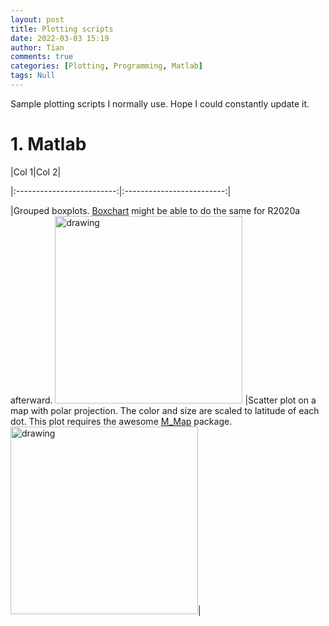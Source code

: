 ```yaml
---
layout: post
title: Plotting scripts
date: 2022-03-03 15:19
author: Tian
comments: true
categories: [Plotting, Programming, Matlab]
tags: Null
---
```


Sample plotting scripts I normally use. Hope I could constantly update it.

# 1. Matlab

|Col 1|Col 2|

|:-------------------------:|:-------------------------:|

|Grouped boxplots. [Boxchart](https://www.mathworks.com/help/matlab/ref/boxchart.html) might be able to do the same for R2020a afterward. [<img src="https://simhydro.com/notebook/images/plots/boxplot.png" alt="drawing" width="300"/>](https://github.com/hydrotian/plotting/blob/main/matlab/boxplot.m) |Scatter plot on a map with polar projection. The color and size are scaled to latitude of each dot. This plot requires the awesome [M_Map](https://www.eoas.ubc.ca/~rich/map.html) package. [<img src="https://simhydro.com/notebook/images/plots/polar.png" alt="drawing" width="300"/>](https://github.com/hydrotian/plotting/blob/main/matlab/polar.m)|

